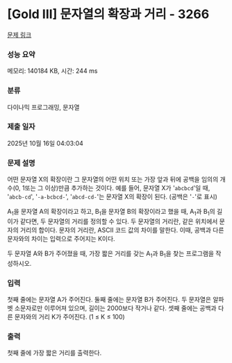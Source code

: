 # [Gold III] 문자열의 확장과 거리 - 3266 

[문제 링크](https://www.acmicpc.net/problem/3266) 

### 성능 요약

메모리: 140184 KB, 시간: 244 ms

### 분류

다이나믹 프로그래밍, 문자열

### 제출 일자

2025년 10월 16일 04:03:04

### 문제 설명

<p>어떤 문자열 X의 확장이란 그 문자열의 어떤 위치 또는 가장 앞과 뒤에 공백을 임의의 개수(0, 1또는 그 이상)만큼 추가하는 것이다. 예를 들어, 문자열 X가 '<code>abcbcd</code>'일 때, '<code>abcb-cd</code>', '<code>-a-bcbcd-</code>', '<code>abcd-cd-</code>'는 문자열 X의 확장이 된다. (공백은 '<code>-</code>'로 표시)</p>

<p>A<sub>1</sub>을 문자열 A의 확장이라고 하고, B<sub>1</sub>을 문자열 B의 확장이라고 했을 때, A<sub>1</sub>과 B<sub>1</sub>의 길이가 같다면, 두 문자열의 거리를 정의할 수 있다. 두 문자열의 거리란, 같은 위치에서 문자의 거리의 합이다. 문자의 거리란, ASCII 코드 값의 차이를 말한다. 이때, 공백과 다른 문자와의 차이는 입력으로 주어지는 K이다.</p>

<p>두 문자열 A와 B가 주어졌을 때, 가장 짧은 거리를 갖는 A<sub>1</sub>과 B<sub>1</sub>을 찾는 프로그램을 작성하시오.</p>

### 입력 

 <p>첫째 줄에는 문자열 A가 주어진다. 둘째 줄에는 문자열 B가 주어진다. 두 문자열은 알파벳 소문자로만 이루어져 있으며, 길이는 2000보다 작거나 같다. 셋째 줄에는 공백과 다른 문자와의 거리 K가 주어진다. (1 ≤ K ≤ 100)</p>

### 출력 

 <p>첫째 줄에 가장 짧은 거리를 출력한다.</p>

